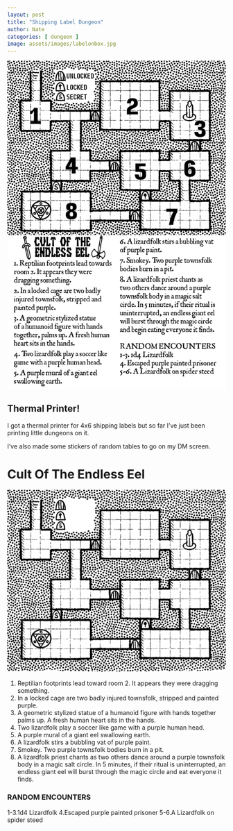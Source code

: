 ```yaml
---
layout: post
title: "Shipping Label Dungeon"
author: Nate
categories: [ dungeon ]
image: assets/images/labelonbox.jpg
---
```


![shiplabel.png](/assets/images/shiplabel.png)

## Thermal Printer!

I got a thermal printer for 4x6 shipping labels but so far I’ve just been printing little dungeons on it.

I’ve also made some stickers of random tables to go on my DM screen.

# Cult Of The Endless Eel

![eelcultmap.png](/assets/images/eelcultmap.png)

1. Reptilian footprints lead toward room 2. It appears they were dragging something.
2. In a locked cage are two badly injured townsfolk, stripped and painted purple.
3. A geometric stylized statue of a humanoid figure with hands together palms up. A fresh human heart sits in the hands.
4. Two lizardfolk play a soccer like game with a purple human head.
5. A purple mural of a giant eel swallowing earth.
6. A lizardfolk stirs a bubbling vat of purple paint.
7. Smokey. Two purple townsfolk bodies burn in a pit.
8. A lizardfolk priest chants as two others dance around a purple townsfolk body in a magic salt circle. In 5 minutes, if their ritual is uninterrupted, an endless giant eel will burst through the magic circle and eat everyone it finds.

### RANDOM ENCOUNTERS
1-3.1d4 Lizardfolk
4.Escaped purple painted prisoner
5-6.A Lizardfolk on spider steed
